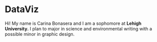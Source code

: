 # DataViz
Hi! My name is Carina Bonasera and I am a sophomore at **Lehigh University.** I plan to major in science and environmental writing with a possible minor in graphic design. 

